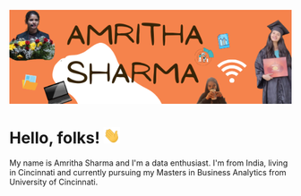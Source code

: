 ![Header](https://github.com/amritha97/amrithasharma/blob/main/AMRITHA%20SHARMA%20(2).png "Header")
# Hello, folks! <img src="wave.gif" width="30px">

My name is Amritha Sharma and I'm a data enthusiast. I'm from India, living in Cincinnati and currently pursuing my Masters in Business Analytics from University of Cincinnati. 
